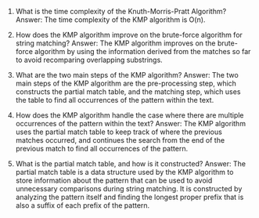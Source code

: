 

1) What is the time complexity of the Knuth-Morris-Pratt Algorithm?
Answer: The time complexity of the KMP algorithm is O(n).

2) How does the KMP algorithm improve on the brute-force algorithm for string matching?
Answer: The KMP algorithm improves on the brute-force algorithm by using the information derived from the matches so far to avoid recomparing overlapping substrings.

3) What are the two main steps of the KMP algorithm?
Answer: The two main steps of the KMP algorithm are the pre-processing step, which constructs the partial match table, and the matching step, which uses the table to find all occurrences of the pattern within the text.

4) How does the KMP algorithm handle the case where there are multiple occurrences of the pattern within the text?
Answer: The KMP algorithm uses the partial match table to keep track of where the previous matches occurred, and continues the search from the end of the previous match to find all occurrences of the pattern.

5) What is the partial match table, and how is it constructed?
Answer: The partial match table is a data structure used by the KMP algorithm to store information about the pattern that can be used to avoid unnecessary comparisons during string matching. It is constructed by analyzing the pattern itself and finding the longest proper prefix that is also a suffix of each prefix of the pattern.